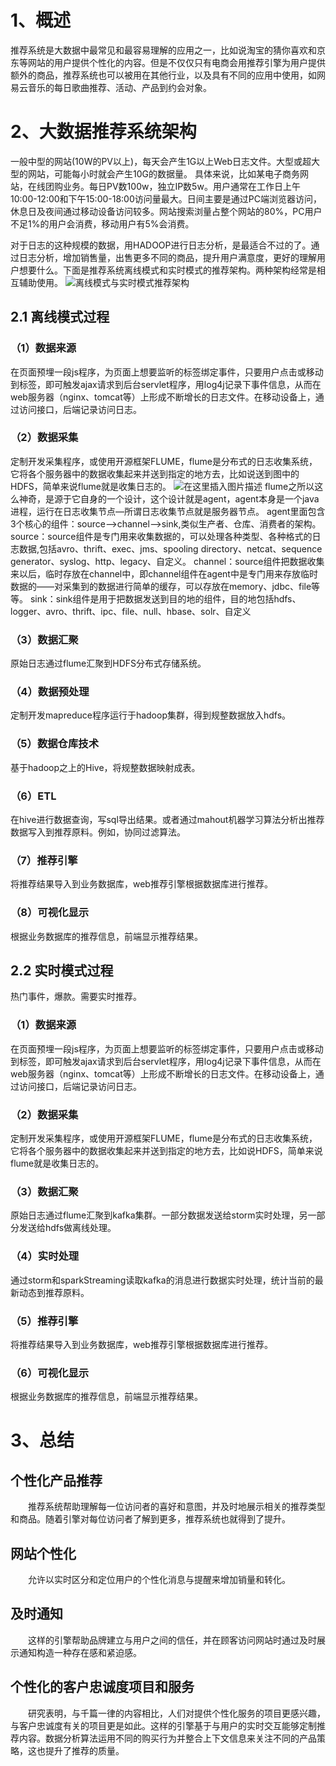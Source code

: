# 1、概述

 推荐系统是大数据中最常见和最容易理解的应用之一，比如说淘宝的猜你喜欢和京东等网站的用户提供个性化的内容。但是不仅仅只有电商会用推荐引擎为用户提供额外的商品，推荐系统也可以被用在其他行业，以及具有不同的应用中使用，如网易云音乐的每日歌曲推荐、活动、产品到约会对象。

# 2、大数据推荐系统架构

一般中型的网站(10W的PV以上)，每天会产生1G以上Web日志文件。大型或超大型的网站，可能每小时就会产生10G的数据量。 
具体来说，比如某电子商务网站，在线团购业务。每日PV数100w，独立IP数5w。用户通常在工作日上午10:00-12:00和下午15:00-18:00访问量最大。日间主要是通过PC端浏览器访问，休息日及夜间通过移动设备访问较多。网站搜索浏量占整个网站的80%，PC用户不足1%的用户会消费，移动用户有5%会消费。

对于日志的这种规模的数据，用HADOOP进行日志分析，是最适合不过的了。通过日志分析，增加销售量，出售更多不同的商品，提升用户满意度，更好的理解用户想要什么。下面是推荐系统离线模式和实时模式的推荐架构。两种架构经常是相互辅助使用。
![离线模式与实时模式推荐架构](https://img-blog.csdn.net/20181018161434754?watermark/2/text/aHR0cHM6Ly9ibG9nLmNzZG4ubmV0L2ZlaXF1OTA0Mw==/font/5a6L5L2T/fontsize/400/fill/I0JBQkFCMA==/dissolve/70)


## 2.1 离线模式过程

### （1）数据来源

在页面预埋一段js程序，为页面上想要监听的标签绑定事件，只要用户点击或移动到标签，即可触发ajax请求到后台servlet程序，用log4j记录下事件信息，从而在web服务器（nginx、tomcat等）上形成不断增长的日志文件。在移动设备上，通过访问接口，后端记录访问日志。

### （2）数据采集

定制开发采集程序，或使用开源框架FLUME，flume是分布式的日志收集系统，它将各个服务器中的数据收集起来并送到指定的地方去，比如说送到图中的HDFS，简单来说flume就是收集日志的。 
![在这里插入图片描述](https://img-blog.csdn.net/2018101816184742?watermark/2/text/aHR0cHM6Ly9ibG9nLmNzZG4ubmV0L2ZlaXF1OTA0Mw==/font/5a6L5L2T/fontsize/400/fill/I0JBQkFCMA==/dissolve/70)
flume之所以这么神奇，是源于它自身的一个设计，这个设计就是agent，agent本身是一个java进程，运行在日志收集节点—所谓日志收集节点就是服务器节点。 
agent里面包含3个核心的组件：source—->channel—–>sink,类似生产者、仓库、消费者的架构。 
source：source组件是专门用来收集数据的，可以处理各种类型、各种格式的日志数据,包括avro、thrift、exec、jms、spooling directory、netcat、sequence generator、syslog、http、legacy、自定义。 
channel：source组件把数据收集来以后，临时存放在channel中，即channel组件在agent中是专门用来存放临时数据的——对采集到的数据进行简单的缓存，可以存放在memory、jdbc、file等等。 
sink：sink组件是用于把数据发送到目的地的组件，目的地包括hdfs、logger、avro、thrift、ipc、file、null、hbase、solr、自定义

### （3）数据汇聚

原始日志通过flume汇聚到HDFS分布式存储系统。

### （4）数据预处理

定制开发mapreduce程序运行于hadoop集群，得到规整数据放入hdfs。

### （5）数据仓库技术

基于hadoop之上的Hive，将规整数据映射成表。

### （6）ETL

在hive进行数据查询，写sql导出结果。或者通过mahout机器学习算法分析出推荐数据写入到推荐原料。例如，协同过滤算法。

### （7）推荐引擎

将推荐结果导入到业务数据库，web推荐引擎根据数据库进行推荐。

### （8）可视化显示

根据业务数据库的推荐信息，前端显示推荐结果。

## 2.2 实时模式过程

热门事件，爆款。需要实时推荐。

### （1）数据来源

在页面预埋一段js程序，为页面上想要监听的标签绑定事件，只要用户点击或移动到标签，即可触发ajax请求到后台servlet程序，用log4j记录下事件信息，从而在web服务器（nginx、tomcat等）上形成不断增长的日志文件。在移动设备上，通过访问接口，后端记录访问日志。

### （2）数据采集

定制开发采集程序，或使用开源框架FLUME，flume是分布式的日志收集系统，它将各个服务器中的数据收集起来并送到指定的地方去，比如说HDFS，简单来说flume就是收集日志的。

### （3）数据汇聚

原始日志通过flume汇聚到kafka集群。一部分数据发送给storm实时处理，另一部分发送给hdfs做离线处理。

### （4）实时处理

通过storm和sparkStreaming读取kafka的消息进行数据实时处理，统计当前的最新动态到推荐原料。

### （5）推荐引擎

将推荐结果导入到业务数据库，web推荐引擎根据数据库进行推荐。

### （6）可视化显示

根据业务数据库的推荐信息，前端显示推荐结果。

# 3、总结

## 个性化产品推荐 
　　推荐系统帮助理解每一位访问者的喜好和意图，并及时地展示相关的推荐类型和商品。随着引擎对每位访问者了解到更多，推荐系统也就得到了提升。

## 网站个性化 
　　允许以实时区分和定位用户的个性化消息与提醒来增加销量和转化。

## 及时通知 
　　这样的引擎帮助品牌建立与用户之间的信任，并在顾客访问网站时通过及时展示通知构造一种存在感和紧迫感。

## 个性化的客户忠诚度项目和服务　　
　　研究表明，与千篇一律的内容相比，人们对提供个性化服务的项目更感兴趣，与客户忠诚度有关的项目更是如此。这样的引擎基于与用户的实时交互能够定制推荐内容。数据分析算法运用不同的购买行为并整合上下文信息来关注不同的产品策略，这也提升了推荐的质量。
